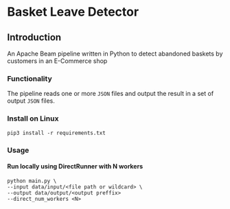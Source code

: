 # Basket Leave Detector

## Introduction

An Apache Beam pipeline written in Python to detect abandoned baskets by customers in an E-Commerce shop

### Functionality
The pipeline reads one or more ```JSON``` files and output the result in a set of output ```JSON``` files.

### Install on Linux
```
pip3 install -r requirements.txt
```

### Usage
#### Run locally using DirectRunner with N workers 
```
python main.py \
--input data/input/<file path or wildcard> \
--output data/output/<output preffix>
--direct_num_workers <N>
```